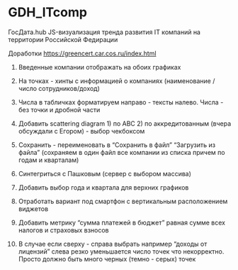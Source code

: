 # GDH_ITcomp
 ГосДата.hub JS-визуализация тренда развития IT компаний на территории Российской Федирации

Доработки https://greencert.car.cos.ru/index.html 

1. Введенные компании отображать на обоих графиках

2. На точках - хинты с информацией о компаниях (наименование /число сотрудников/доход)

3. Числа в табличках форматируем направо - тексты налево. Числа - без точки и дробной части 

4. Добавить scattering diagram 1) по ABC 2) по аккредитованным  (вчера обсуждали с Егором) - выбор чекбоксом

5. Сохранить - переименовать в “Сохранить в файл” “Загрузить из файла” (сохраняем в один файл все компании из списка причем по годам и кварталам)

6. Синтегриться с Пашковым (сервер с выбором массива) 

7. Добавить выбор года и квартала для верхних графиков 

8. Отработать вариант под смартфон с вертикальным расположением виджетов 

9. Добавить метрику “сумма платежей в бюджет” равная сумме всех налогов и страховых взносов 

10. В случае если сверху - справа выбрать например “доходы от лицензий” слева резко уменьшается число точек что некорректно. Просто должно быть много черных (темно - серых) точек 
